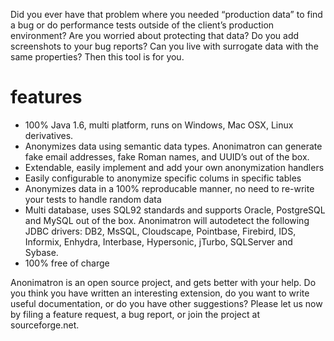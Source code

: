 Did you ever have that problem where you needed “production data” to find a bug or do performance tests outside of the client’s production environment? Are you worried about protecting that data? Do you add screenshots to your bug reports? Can you live with surrogate data with the same properties? Then this tool is for you.

# features

- 100% Java 1.6, multi platform, runs on Windows, Mac OSX, Linux derivatives.
- Anonymizes data using semantic data types. Anonimatron can generate fake email addresses, fake Roman names, and UUID’s out of the box.
- Extendable, easily implement and add your own anonymization handlers
- Easily configurable to anonymize specific colums in specific tables
- Anonymizes data in a 100% reproducable manner, no need to re-write your tests to handle random data
- Multi database, uses SQL92 standards and supports Oracle, PostgreSQL and MySQL out of the box. Anonimatron will autodetect the following JDBC drivers: DB2, MsSQL, Cloudscape, Pointbase, Firebird, IDS, Informix, Enhydra, Interbase, Hypersonic, jTurbo, SQLServer and Sybase.
- 100% free of charge

Anonimatron is an open source project, and gets better with your help. Do you think you have written an interesting extension, do you want to write useful documentation, or do you have other suggestions? Please let us now by filing a feature request, a bug report, or join the project at sourceforge.net.
